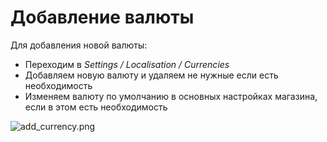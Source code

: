 # Добавление валюты

Для добавления новой валюты:

* Переходим в *Settings / Localisation / Currencies*
* Добавляем новую валюту и удаляем не нужные если есть необходимость
* Изменяем валюту по умолчанию в основных настройках магазина, если в этом есть необходимость

![add_currency.png](https://github.com/kamuz/study/blob/master/content/opencart/content/img/add_currency.png?raw=true)